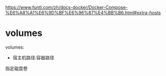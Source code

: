 https://www.funtl.com/zh/docs-docker/Docker-Compose-%E6%A8%A1%E6%9D%BF%E6%96%87%E4%BB%B6.html#extra-hosts

# volumes 

volumes:
  - 宿主机路径:容器路径

指定磁盘卷